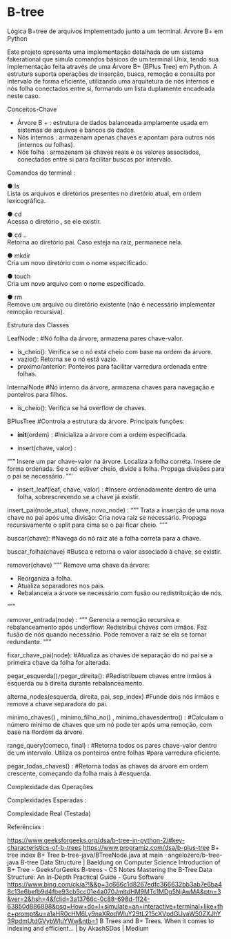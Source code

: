 # B-tree
Lógica B+tree de arquivos  implementado junto a um  terminal.
 Árvore B+ em Python

Este projeto apresenta uma implementação detalhada de um sistema fakerational que simula comandos básicos de um terminal Unix, tendo sua implementação feita através de uma Árvore B+ (BPlus Tree) em Python. A estrutura suporta operações de inserção, busca, remoção e consulta por intervalo de forma eficiente, utilizando uma arquitetura de nós internos e nós folha conectados entre si, formando um lista duplamente encadeada neste caso.

Conceitos-Chave

- Árvore B + : estrutura de dados balanceada amplamente usada em sistemas de arquivos e bancos de dados.
- Nós internos : armazenam apenas chaves e apontam para outros nós (internos ou folhas).
- Nós folha : armazenam as chaves reais e os valores associados, conectados entre si para facilitar buscas por intervalo.


Comandos do terminal : 

● ls  
Lista os arquivos e diretórios presentes no diretório atual, em ordem lexicográfica.

● cd <nome>  
Acessa o diretório <nome>, se ele existir.

● cd ..  
Retorna ao diretório pai. Caso esteja na raiz, permanece nela.

● mkdir <nome>  
Cria um novo diretório com o nome especificado.

● touch <nome>  
Cria um novo arquivo com o nome especificado.

● rm <nome>  
Remove um arquivo ou diretório existente (não é necessário implementar remoção recursiva).


Estrutura das Classes

LeafNode : 
#Nó folha da árvore, armazena pares chave-valor.

- is_cheio(): Verifica se o nó está cheio com base na ordem da árvore.
- vazio(): Retorna se o nó está vazio.
- proximo/anterior: Ponteiros para facilitar varredura ordenada entre folhas.

InternalNode
#Nó interno da árvore, armazena chaves para navegação e ponteiros para filhos.

- is_cheio(): Verifica se há overflow de chaves.

BPlusTree
#Controla a estrutura da árvore. Principais funções:

- __init__(ordem) : 
#Inicializa a árvore com a ordem especificada.

- insert(chave, valor) : 

“””
Insere um par chave-valor na árvore.
Localiza a folha correta.
Insere de forma ordenada.
 Se o nó estiver cheio, divide a folha.
 Propaga divisões para o pai se necessário.
””’

 - insert_leaf(leaf, chave, valor) : 
#Insere ordenadamente dentro de uma folha, sobrescrevendo se a chave já existir.

insert_pai(node_atual, chave, novo_node) : 
“””
Trata a inserção de uma nova chave no pai após uma divisão:
Cria nova raiz se necessário.
Propaga recursivamente o split para cima se o pai ficar cheio.
“””

buscar(chave): 
#Navega do nó raiz até a folha correta para a chave.

buscar_folha(chave)
#Busca e retorna o valor associado à chave, se existir.

remover(chave)
“””
Remove uma chave da árvore:
- Reorganiza a folha.
- Atualiza separadores nos pais.
- Rebalanceia a árvore se necessário com fusão ou redistribuição de nós.

“””

remover_entrada(node) : 
“””
Gerencia a remoção recursiva e rebalanceamento após underflow:
 Redistribui chaves com irmãos.
 Faz fusão de nós quando necessário.
 Pode remover a raiz se ela se tornar redundante.
“””

fixar_chave_pai(node): 
#Atualiza as chaves de separação do nó pai se a primeira chave da folha for alterada.

pegar_esquerda()` / `pegar_direita(): 
#Redistribuem chaves entre irmãos à esquerda ou à direita durante rebalanceamento.

alterna_nodes(esquerda, direita, pai, sep_index)
#Funde dois nós irmãos e remove a chave separadora do pai.

minimo_chaves() , minimo_filho_no() , minimo_chavesdentro() : 
#Calculam o número mínimo de chaves que um nó pode ter após uma remoção, com base na #ordem da árvore.

range_query(comeco, final) : 
#Retorna todos os pares chave-valor dentro de um intervalo. Utiliza os ponteiros entre folhas #para varredura eficiente.

pegar_todas_chaves() : 
#Retorna todas as chaves da árvore em ordem crescente, começando da folha mais à #esquerda.

Complexidade das Operações






Complexidades Esperadas :













Complexidade Real (Testada)






Referências : 

https://www.geeksforgeeks.org/dsa/b-tree-in-python-2/#key-characteristics-of-b-trees
https://www.programiz.com/dsa/b-plus-tree
B+ tree index
B+ Tree
b-tree-java/BTreeNode.java at main · angelozero/b-tree-java
B-tree Data Structure | Baeldung on Computer Science
Introduction of B+ Tree - GeeksforGeeks
B-trees - CS Notes
Mastering the B-Tree Data Structure: An In-Depth Practical Guide - Guru Software
https://www.bing.com/ck/a?!&&p=3c666c1d8267edfc366632bb3ab7e6ba48c13e6befb9d4fbe93cb5cc01e4a070JmltdHM9MTc1MDg5NjAwMA&ptn=3&ver=2&hsh=4&fclid=3a13766c-0c88-698d-1f24-63850d886898&psq=How+do+I+simulate+an+interactive+terminal+like+the+prompt&u=a1aHR0cHM6Ly9naXRodWIuY29tL215cXVpdGUvaW50ZXJhY3RpdmUtdGVybWluYWw&ntb=1 
B Trees and B+ Trees. When it comes to indexing and efficient… | by AkashSDas | Medium

